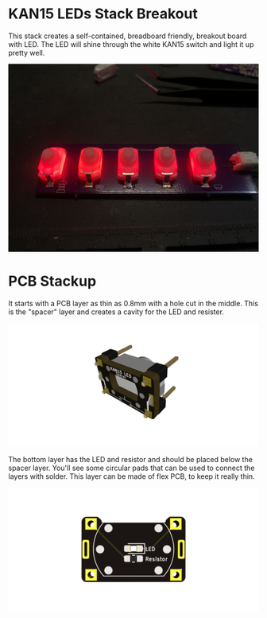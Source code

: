 # KAN15 LEDs Stack Breakout

This stack creates a self-contained, breadboard friendly, breakout board with LED. The LED will shine through the white KAN15 switch and light it up pretty well.

![KAN15 Data](../images/led_row.jpg)

# PCB Stackup

It starts with a PCB layer as thin as 0.8mm with a hole cut in the middle. This is the "spacer" layer and creates a cavity for the LED and resister.

![Spacer PCB](./Spacer/render.png)

The bottom layer has the LED and resistor and should be placed below the spacer layer. You'll see some circular pads that can be used to connect the layers with solder. This layer can be made of flex PCB, to keep it really thin.

![Spacer PCB](./LED/render.png)